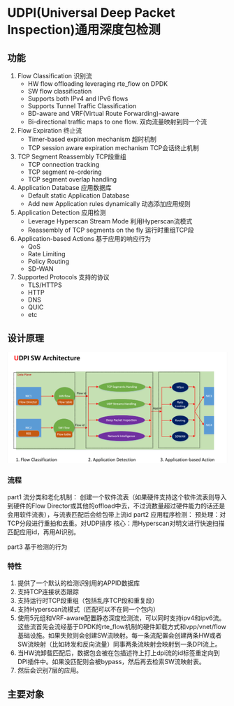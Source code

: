 # UDPI(Universal Deep Packet Inspection)通用深度包检测
## 功能
1. Flow Classification 识别流
    - HW flow offloading leveraging rte_flow on DPDK
    - SW flow classification
    - Supports both IPv4 and IPv6 flows
    - Supports Tunnel Traffic Classification
    - BD-aware and VRF(Virtual Route Forwarding)-aware
    - Bi-directional traffic maps to one flow. 双向流量映射到同一个流
2.  Flow Expiration 终止流
    - Timer-based expiration mechanism 超时机制
    - TCP session aware expiration mechanism TCP会话终止机制
3. TCP Segment Reassembly TCP段重组
    - TCP connection tracking 
    - TCP segment re-ordering
    - TCP segment overlap handling
4. Application Database 应用数据库
    - Default static Application Database
    - Add new Application rules dynamically 动态添加应用规则
5. Application Detection 应用检测
    - Leverage Hyperscan Stream Mode 利用Hyperscan流模式
    - Reassembly of TCP segments on the fly 运行时重组TCP段
6. Application-based Actions 基于应用的响应行为
    - QoS
    - Rate Limiting
    - Policy Routing
    - SD-WAN
7. Supported Protocols 支持的协议
    - TLS/HTTPS
    - HTTP
    - DNS
    - QUIC
    - etc
## 设计原理
![UDPI数据平面设计](pics/UDPI数据平面.png)  
### 流程
part1 流分类和老化机制：
     创建一个软件流表（如果硬件支持这个软件流表则导入到硬件的Flow Director或其他的offload中去，不过流数量超过硬件能力的话还是会用软件流表），与流表匹配后会给包带上流id
part2 应用程序检测：
    预处理：对TCP分段进行重拍和去重。对UDP排序
    核心：用Hyperscan对明文进行快速扫描匹配应用id，再用AI识别。

part3 基于检测的行为
### 特性
1. 提供了一个默认的检测识别用的APPID数据库
2. 支持TCP连接状态跟踪
3. 支持运行时TCP段重组（包括乱序TCP段和重复段）
4. 支持Hyperscan流模式（匹配可以不在同一个包内）
5. 使用5元组和VRF-aware配置静态深度检测流，可以同时支持ipv4和ipv6流。这些流首先会流经基于DPDK的rte_flow机制的硬件卸载方式和vpp/vnet/flow基础设施。如果失败则会创建SW流映射。每一条流配置会创建两条HW或者SW流映射（比如转发和反向流量）同事两条流映射会映射到一条DPI流上。
6. 当HW流卸载匹配后，数据包会被在包描述符上打上dpi流的id标签重定向到DPI插件中。如果没匹配则会被bypass，然后再去检索SW流映射表。
7. 然后会识别7层的应用。
## 主要对象
